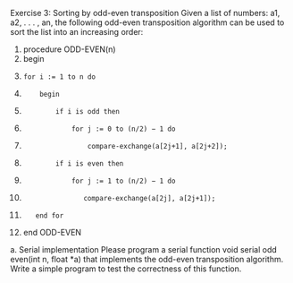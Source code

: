 Exercise 3: Sorting by odd-even transposition
Given a list of numbers: a1, a2, . . . , an, the following odd-even transposition 
algorithm can be used to sort the list into an increasing order:

1. procedure ODD-EVEN(n)
2. begin
3.     for i := 1 to n do
4.         begin
5.             if i is odd then
6.                 for j := 0 to (n/2) − 1 do
7.                     compare-exchange(a[2j+1], a[2j+2]);
8.             if i is even then
9.                 for j := 1 to (n/2) − 1 do
10.                    compare-exchange(a[2j], a[2j+1]);
11.        end for
12. end ODD-EVEN


a. Serial implementation
Please program a serial function void serial odd even(int n, float *a)
that implements the odd-even transposition algorithm. Write a simple program to test the correctness of this function.
